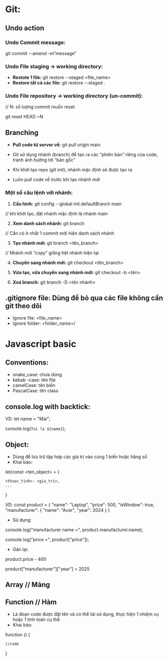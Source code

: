 # Git: 
## Undo action
### Undo Commit message: 
git commit --amend -m”message”

### Undo File staging → working directory:
- **Restote 1 file:** git restore --staged <file_name>
- **Restore tất cả các file:** git restore --staged .

### Undo File repository → working directory (un-commit):
// N: số lượng commit muốn reset

git reset HEAD ~N 

## Branching 
- **Pull code từ server về:** git pull origin main

- Git sử dụng nhánh (branch) để tạo ra các “phiên bản” riêng của code, tránh ảnh hưởng tới “bản gốc”

- Khi khởi tạo repo (*git init*), nhánh mặc định sẽ được tạo ra

- Luôn pull code về trước khi tạo nhánh mới

### Một số câu lệnh với nhánh:
1. **Cấu hình:** git config --global init.defaultBranch main

// khi khởi tạo, đặt nhánh mặc định là nhánh main

2. **Xem danh sách nhánh:** git branch

// Cần có ít nhất 1 commit mới hiện danh sách nhánh

3. **Tạo nhánh mới:** git branch <tên_branch>

// Nhánh mới “copy” giống hệt nhánh hiện tại

4. **Chuyển sang nhánh mới:** git checkout <tên_branch>

5.  **Vừa tạo, vừa chuyển sang nhánh mới:** git checkout -b <tên>

6. **Xoá branch:** git branch -D <tên nhánh>

## .gitignore file: Dùng để bỏ qua các file không cần git theo dõi
- Ignore file: <file_name>
- Ignore folder: <folder_name>/

# Javascript basic 
## Conventions:
- snake_case: chưa dùng
- kebab -case: tên file
- camelCase: tên biến
- PascalCase: tên class

## console.log with backtick:
VD:
let name = "Mai";

console.log(`Toi la ${name}`);

## Object: 
- Dùng để lưu trữ tập hợp các giá trị vào cùng 1 biến hoặc hằng số
- Khai báo:

let/const <ten_object> = {

    <thuoc_tinh>: <gia_tri>,
    ...

}

VD:
const product = {
    "name": "Laptop",
    "price": 500,
    "isWindow": true,
    "manufacturer": {
        "name": "Acer",
        "year": 2024
    }
}

- Sử dụng: 

console.log("manufacturer name =", product.manufacturer.name);

console.log("price =", product["price"]);

- Gán lại:

product.price - 400

product["manufacturer"]["year"] = 2025

## Array // Mảng

## Function // Hàm
- Là đoạn code được đặt tên và có thể tái sử dụng, thực hiện 1 nhiệm vụ hoặc 1 tính toán cụ thể
- Khai báo:

function <nameFunction>() {

    //code

}
